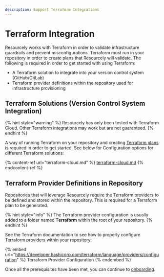 ```yaml
---
description: Support Terraform Integrations
---
```


# Terraform Integration

Resourcely works with Terraform in order to validate infrastructure guardrails and prevent misconfigurations. Terraform must run in your repository in order to create plans that Resourcely will validate. The following is required in order to get started with using Terraform:

* A Terraform solution to integrate into your version control system (GitHub/GitLab)
* Terraform provider definitions within the repository used for infrastructure provisioning

## Terraform Solutions (Version Control System Integration)

{% hint style="warning" %}
Resourcely has only been tested with Terraform Cloud. Other Terraform integrations may work but are not guaranteed.
{% endhint %}

A way of running Terraform on your repository and creating [Terraform plans](https://developer.hashicorp.com/terraform/tutorials/cli/plan) is required in order to get started. See below for Configuration options for different Terraform solutions:

{% content-ref url="terraform-cloud.md" %}
[terraform-cloud.md](terraform-cloud.md)
{% endcontent-ref %}

## Terraform Provider Definitions in Repository

Repositories that will leverage Resourcely require the Terraform providers to be defined and stored within the repository. This is required for a Terraform plan to be generated.

{% hint style="info" %}
The Terraform provider configuration is usually added to a folder named T**erraform** within the root of your repository.
{% endhint %}

See the Terraform documentation to see how to properly configure Terraform providers within your repository:

{% embed url="https://developer.hashicorp.com/terraform/language/providers/configuration" %}
Terraform Provider Configuration
{% endembed %}

Once all the prerequisites have been met, you can continue to [onboarding](../../onboarding/ "mention").
